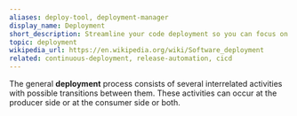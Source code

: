 ```yaml
---
aliases: deploy-tool, deployment-manager
display_name: Deployment
short_description: Streamline your code deployment so you can focus on your product.
topic: deployment
wikipedia_url: https://en.wikipedia.org/wiki/Software_deployment
related: continuous-deployment, release-automation, cicd
---
```

The general **deployment** process consists of several interrelated activities with possible transitions between them. These activities can occur at the producer side or at the consumer side or both.
